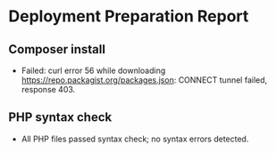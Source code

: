 # Deployment Preparation Report

## Composer install
- Failed: curl error 56 while downloading https://repo.packagist.org/packages.json: CONNECT tunnel failed, response 403.

## PHP syntax check
- All PHP files passed syntax check; no syntax errors detected.
